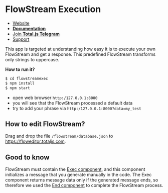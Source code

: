 # FlowStream Execution

- [Website](https://www.totaljs.com/flow/)
- [__Documentation__](https://docs.totaljs.com/total4/5aed1001bj51c/)
- [Join __Total.js Telegram__](https://t.me/totalplatform)
- [Support](https://www.totaljs.com/support/)

This app is targeted at understanding how easy it is to execute your own FlowStream and get a response. This predefined FlowStream transforms only strings to uppercase.

__How to run it?__

```bash
$ cd flowstreamexec
$ npm install
$ npm start
```

- open web browser `http:/127.0.0.1:8000`
- you will see that the FlowStream processed a default data
- try to add your phrase via `http:/127.0.0.1:8000?data=my_test`

## How to edit FlowStream?

Drag and drop the file `/flowstream/database.json` to https://floweditor.totaljs.com.

## Good to know

FlowStream must contain the [Exec component](https://github.com/totaljs/flowstreamcomponents/blob/main/components/exec.html), and this component initializes a message that you generate manually in the code. The Exec component returns message data only if the generated message ends, so therefore we used the [End component](https://github.com/totaljs/flowstreamcomponents/blob/main/components/end.html) to complete the FlowStream process.